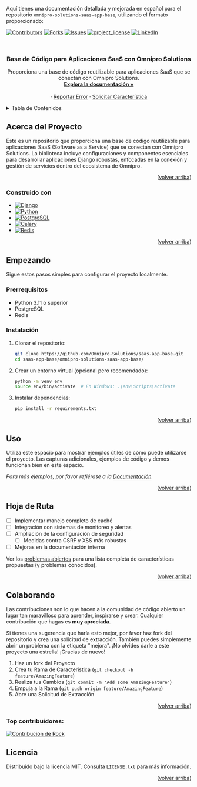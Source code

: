 Aquí tienes una documentación detallada y mejorada en español para el repositorio `omnipro-solutions-saas-app-base`, utilizando el formato proporcionado:

<a id="readme-top"></a>

[![Contributors][contributors-shield]][contributors-url]
[![Forks][forks-shield]][forks-url]
[![Issues][issues-shield]][issues-url]
[![project_license][license-shield]][license-url]
[![LinkedIn][linkedin-shield]][linkedin-url]

<!-- PROJECT LOGO -->
<br />
<div align="center">

<h3 align="center">Base de Código para Aplicaciones SaaS con Omnipro Solutions</h3>

  <p align="center">
    Proporciona una base de código reutilizable para aplicaciones SaaS que se conectan con Omnipro Solutions.
    <br />
    <a href="https://doc-oms.omni.pro/docs/reglas"><strong>Explora la documentación »</strong></a>
    <br />
    <br />
    &middot;
    <a href="#">Reportar Error</a>
    &middot;
    <a href="#">Solicitar Característica</a>
  </p>
</div>

<!-- TABLE OF CONTENTS -->
<details>
  <summary>Tabla de Contenidos</summary>
  <ol>
    <li>
      <a href="#sobre-el-proyecto">Acerca del Proyecto</a>
      <ul>
        <li><a href="#construido-con">Construido con</a></li>
      </ul>
    </li>
    <li>
      <a href="#empezando">Empezando</a>
      <ul>
        <li><a href="#prerrequisitos">Prerrequisitos</a></li>
        <li><a href="#instalación">Instalación</a></li>
      </ul>
    </li>
    <li><a href="#uso">Uso</a></li>
    <li><a href="#hoja-de-ruta">Hoja de Ruta</a></li>
    <li><a href="#colaborando">Colaboración</a></li>
    <li><a href="#licencia">Licencia</a></li>
    <li><a href="#contacto">Contacto</a></li>
    <li><a href="#reconocimientos">Reconocimientos</a></li>
  </ol>
</details>

<!-- ABOUT THE PROJECT -->
## Acerca del Proyecto

Este es un repositorio que proporciona una base de código reutilizable para aplicaciones SaaS (Software as a Service) que se conectan con Omnipro Solutions. La biblioteca incluye configuraciones y componentes esenciales para desarrollar aplicaciones Django robustas, enfocadas en la conexión y gestión de servicios dentro del ecosistema de Omnipro.

<p align="right">(<a href="#readme-top">volver arriba</a>)</p>

### Construido con

* [![Django][Django]][Django-url]
* [![Python][Python]][Python-url]
* [![PostgreSQL][PostgreSQL]][PostgreSQL-url]
* [![Celery][Celery]][Celery-url]
* [![Redis][Redis]][Redis-url]

<p align="right">(<a href="#readme-top">volver arriba</a>)</p>

<!-- GETTING STARTED -->
## Empezando

Sigue estos pasos simples para configurar el proyecto localmente.

### Prerrequisitos

- Python 3.11 o superior
- PostgreSQL
- Redis

### Instalación

1. Clonar el repositorio:
   ```sh
   git clone https://github.com/Omnipro-Solutions/saas-app-base.git
   cd saas-app-base/omnipro-solutions-saas-app-base/
   ```
2. Crear un entorno virtual (opcional pero recomendado):
   ```sh
   python -m venv env
   source env/bin/activate  # En Windows: .\env\Scripts\activate
   ```
3. Instalar dependencias:
   ```sh
   pip install -r requirements.txt
   ```

<p align="right">(<a href="#readme-top">volver arriba</a>)</p>

<!-- USAGE EXAMPLES -->
## Uso

Utiliza este espacio para mostrar ejemplos útiles de cómo puede utilizarse el proyecto. Las capturas adicionales, ejemplos de código y demos funcionan bien en este espacio.

_Para más ejemplos, por favor refiérase a la [Documentación](https://doc-oms.omni.pro/docs/dev/imgs/saas-img-core)_

<p align="right">(<a href="#readme-top">volver arriba</a>)</p>

<!-- ROADMAP -->
## Hoja de Ruta

- [ ] Implementar manejo completo de caché
- [ ] Integración con sistemas de monitoreo y alertas
- [ ] Ampliación de la configuración de seguridad
    - [ ] Medidas contra CSRF y XSS más robustas
- [ ] Mejoras en la documentación interna

Ver los [problemas abiertos](#) para una lista completa de características propuestas (y problemas conocidos).

<p align="right">(<a href="#readme-top">volver arriba</a>)</p>

<!-- CONTRIBUTING -->
## Colaborando

Las contribuciones son lo que hacen a la comunidad de código abierto un lugar tan maravilloso para aprender, inspirarse y crear. Cualquier contribución que hagas es **muy apreciada**.

Si tienes una sugerencia que haría esto mejor, por favor haz fork del repositorio y crea una solicitud de extracción. También puedes simplemente abrir un problema con la etiqueta "mejora".
¡No olvides darle a este proyecto una estrella! ¡Gracias de nuevo!

1. Haz un fork del Proyecto
2. Crea tu Rama de Característica (`git checkout -b feature/AmazingFeature`)
3. Realiza tus Cambios (`git commit -m 'Add some AmazingFeature'`)
4. Empuja a la Rama (`git push origin feature/AmazingFeature`)
5. Abre una Solicitud de Extracción

<p align="right">(<a href="#readme-top">volver arriba</a>)</p>

### Top contribuidores:

<a href="https://github.com/Omnipro-Solutions/saas-app-base/graphs/contributors">
  <img src="https://contrib.rocks/image?repo=Omnipro-Solutions/saas-app-base" alt="Contribución de Rock" />
</a>

<!-- LICENSE -->
## Licencia

Distribuido bajo la licencia MIT. Consulta `LICENSE.txt` para más información.

<p align="right">(<a href="#readme-top">volver arriba</a>)</p>

<!-- MARKDOWN LINKS & IMAGES -->
[contributors-shield]: https://img.shields.io/github/contributors/Omnipro-Solutions/saas-app-base.svg?style=for-the-badge
[contributors-url]: https://github.com/Omnipro-Solutions/saas-app-base/graphs/contributors
[forks-shield]: https://img.shields.io/github/forks/Omnipro-Solutions/saas-app-base.svg?style=for-the-badge
[forks-url]: https://github.com/Omnipro-Solutions/saas-app-base/network/members
[issues-shield]: https://img.shields.io/github/issues/Omnipro-Solutions/saas-app-base.svg?style=for-the-badge
[issues-url]: https://github.com/Omnipro-Solutions/saas-app-base/issues
[license-shield]: https://img.shields.io/github/license/Omnipro-Solutions/saas-app-base.svg?style=for-the-badge
[license-url]: https://github.com/Omnipro-Solutions/saas-app-base/blob/master/LICENSE.txt
[linkedin-shield]: https://img.shields.io/badge/-LinkedIn-black.svg?style=for-the-badge&logo=linkedin&colorB=555
[linkedin-url]: https://www.linkedin.com/company/omni.pro/

[Django]: https://img.shields.io/badge/Django-092E20?style=flat-square&logo=Django&logoColor=white
[Django-url]: https://www.djangoproject.com/
[Python]: https://img.shields.io/badge/python-3776AB?style=flat-square&logo=python&logoColor=white
[Python-url]: https://www.python.org/
[PostgreSQL]: https://img.shields.io/badge/PostgreSQL-316192?style=flat-square&logo=postgresql&logoColor=white
[PostgreSQL-url]: https://www.postgresql.org/
[Celery]: https://img.shields.io/badge/Celery-4A154B?style=flat-square&logo=celery&logoColor=white
[Celery-url]: http://www.celeryproject.org/
[Redis]: https://img.shields.io/badge/Redis-DC382D?style=flat-square&logo=redis&logoColor=white
[Redis-url]: https://redis.io/

